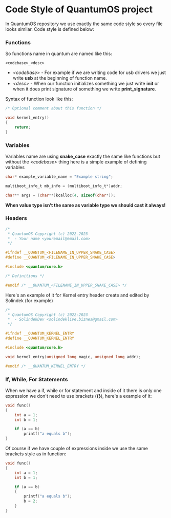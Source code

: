 # Code Style of QuantumOS project
In QuantumOS repository we use exactly the same code style so every file looks similar. Code style is defined below:

### Functions
So functions name in quantum are named like this:
```
<codebase>_<desc>
```
- *\<codebase>* - For example if we are writing code for usb drivers we just write **usb** at the beginning of function name.
- *\<desc>* - When our function initializes something we just write **init** or when it does print signature of something we write **print_signature**. 

Syntax of function look like this:
```c
/* Optional comment about this function */

void kernel_entry()
{
    return;
}
```
### Variables
Variables name are using **snake_case** exactly the same like functions but without the *\<codebase>* thing here is a simple example of defining variables
```c
char* example_variable_name = "Example string";
```
```c
multiboot_info_t mb_info = (multiboot_info_t*)addr;
```
```c
char** args = (char**)kcalloc(4, sizeof(char*));
```
**When value type isn't the same as variable type we should cast it always!**
### Headers
```c
/*
 * QuantumOS Copyright (c) 2022-2023
 *  - Your name <youremail@email.com>
 */

#ifndef __QUANTUM_<FILENAME_IN_UPPER_SNAKE_CASE>
#define __QUANTUM_<FILENAME_IN_UPPER_SNAKE_CASE>

#include <quantum/core.h>

/* Definitions */

#endif /* __QUANTUM_<FILENAME_IN_UPPER_SNAKE_CASE> */
```
Here's an example of it for Kernel entry header create and edited by Solindek (for example)

```c
/*
 * QuantumOS Copyright (c) 2022-2023
 *  - SolindekDev <solindeklive.biznes@gmail.com>
 */

#ifndef __QUANTUM_KERNEL_ENTRY
#define __QUANTUM_KERNEL_ENTRY

#include <quantum/core.h>

void kernel_entry(unsigned long magic, unsigned long addr);

#endif /* __QUANTUM_KERNEL_ENTRY */
```
### If, While, For Statements 
When we have a if, while or for statement and inside of it there is only one expression we don't need to use brackets (**{}**), here's a example of it:
```c
void func()
{
    int a = 1;
    int b = 1;

    if (a == b)
        printf("a equals b");
}
```
Of course if we have couple of expressions inside we use the same brackets style as in function:
```c
void func()
{
    int a = 1;
    int b = 1;

    if (a == b)
    {
        printf("a equals b");
        b = 2;
    }
}
```